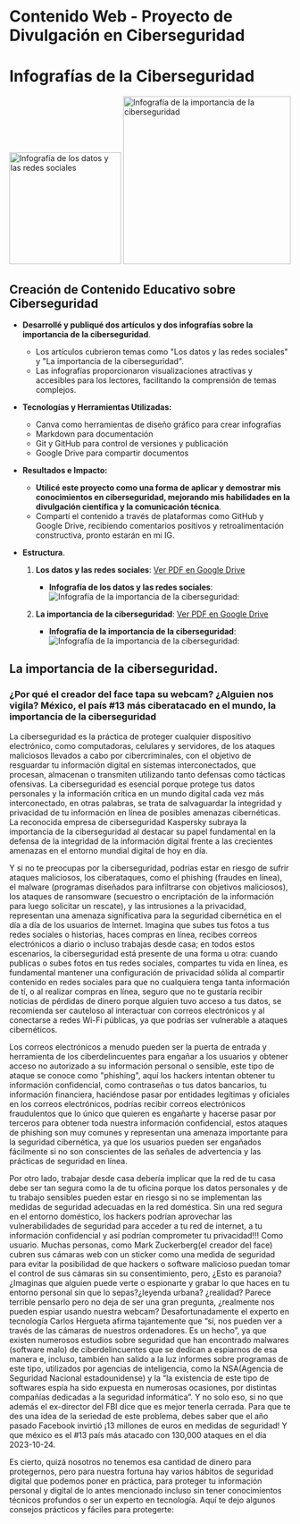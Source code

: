# Contenido Web - Proyecto de Divulgación en Ciberseguridad

# Infografías de la Ciberseguridad

<a href="#infografia1"><img src="img/DatosPersonalyRS.jpg" alt="Infografía de los datos y las redes sociales" width="200"/></a>
<a href="#infografia2"><img src="img/Info%20Cibersecurity.png" alt="Infografía de la importancia de la ciberseguridad" width="300"/></a>

## Creación de Contenido Educativo sobre Ciberseguridad

- **Desarrollé y publiqué dos artículos y dos infografías sobre la importancia de la ciberseguridad**.
	- Los artículos cubrieron temas como "Los datos y las redes sociales" y "La importancia de la ciberseguridad".
	- Las infografías proporcionaron visualizaciones atractivas y accesibles para los lectores, facilitando la comprensión de temas complejos.

- **Tecnologías y Herramientas Utilizadas:**
	- Canva como herramientas de diseño gráfico para crear infografías
	- Markdown para documentación
	- Git y GitHub para control de versiones y publicación
	- Google Drive para compartir documentos

- **Resultados e Impacto:**
	- **Utilicé este proyecto como una forma de aplicar y demostrar mis conocimientos en ciberseguridad, mejorando mis habilidades en la divulgación científica y la comunicación técnica**.
	- Compartí el contenido a través de plataformas como GitHub y Google Drive, recibiendo comentarios positivos y retroalimentación constructiva, pronto estarán en mi IG.

* **Estructura**.
	1. **Los datos y las redes sociales**: [Ver PDF en Google Drive](https://docs.google.com/document/d/10DyenawPkvvWHt3waOYHon-YulO3cR84jjAHlTgjZhM/edit?usp=sharing)
		- **Infografía de los datos y las redes sociales**: 
		![Infografía de la importancia de la ciberseguridad:](img/DatosPersonalyRS.jpg)

	2. **La importancia de la ciberseguridad**: [Ver PDF en Google Drive](https://docs.google.com/document/d/1_Zs00owgf2LBnylqP54s6Rcx-XKoGuwM9s43v2J394U/edit?usp=sharing)
		- **Infografía de la importancia de la ciberseguridad**: 
		![Infografía de la importancia de la ciberseguridad:](img/Info%20Cibersecurity.png)

## La importancia de la ciberseguridad.

### ¿Por qué el creador del face tapa su webcam? ¿Alguien nos vigila? México, el país #13 más ciberatacado en el mundo, la importancia de la ciberseguridad

La ciberseguridad es la práctica de proteger cualquier dispositivo electrónico, como computadoras, celulares y servidores, de los ataques maliciosos llevados a cabo por cibercriminales, con el objetivo de resguardar tu información digital en sistemas interconectados, que procesan, almacenan o transmiten utilizando tanto defensas como tácticas ofensivas. La ciberseguridad es esencial porque protege tus datos personales y la información crítica en un mundo digital cada vez más interconectado, en otras palabras, se trata de salvaguardar la integridad y privacidad de tu información en línea de posibles amenazas cibernéticas. La reconocida empresa de ciberseguridad Kaspersky subraya la importancia de la ciberseguridad al destacar su papel fundamental en la defensa de la integridad de la información digital frente a las crecientes amenazas en el entorno mundial digital de hoy en día.

Y si no te preocupas por la ciberseguridad, podrías estar en riesgo de sufrir ataques maliciosos, los ciberataques, como el phishing (fraudes en línea), el malware (programas diseñados para infiltrarse con objetivos maliciosos), los ataques de ransomware (secuestro o encriptación de la información para luego solicitar un rescate), y las intrusiones a la privacidad, representan una amenaza significativa para la seguridad cibernética en el día a día de los usuarios de Internet. 
Imagina que subes tus fotos a tus redes sociales o historias, haces compras en línea, recibes correos electrónicos a diario o incluso trabajas desde casa; en todos estos escenarios, la ciberseguridad está presente de una forma u otra: cuando publicas o subes fotos en tus redes sociales, compartes tu vida en línea, es fundamental mantener una configuración de privacidad sólida al compartir contenido en redes sociales para que no cualquiera tenga tanta información de tí, o al realizar compras en línea, seguro que no te gustaría recibir noticias de pérdidas de dinero porque alguien tuvo acceso a tus datos, se recomienda ser cauteloso al interactuar con correos electrónicos y al conectarse a redes Wi-Fi públicas, ya que podrías ser vulnerable a ataques cibernéticos.

Los correos electrónicos a menudo pueden ser la puerta de entrada y herramienta de los ciberdelincuentes para engañar a los usuarios y obtener acceso no autorizado a su información personal o sensible, este tipo de ataque se conoce como "phishing", aquí los hackers intentan obtener tu información confidencial, como contraseñas o tus datos bancarios, tu información financiera, haciéndose pasar por entidades legítimas y oficiales en los correos electrónicos, podrías recibir correos electrónicos fraudulentos que lo único que quieren es engañarte y hacerse pasar por terceros para obtener toda nuestra información confidencial, estos ataques de phishing son muy comunes y representan una amenaza importante para la seguridad cibernética, ya que los usuarios pueden ser engañados fácilmente si no son conscientes de las señales de advertencia y las prácticas de seguridad en línea.

Por otro lado, trabajar desde casa debería implicar que la red de tu casa debe ser tan segura como la de tu oficina porque los datos personales y de tu trabajo sensibles pueden estar en riesgo si no se implementan las medidas de seguridad adecuadas en la red doméstica. Sin una red segura en el entorno doméstico, los hackers podrían aprovechar las vulnerabilidades de seguridad para acceder a tu red de internet, a tu información confidencial y así podrían comprometer tu privacidad!!! Como usuario.
Muchas personas, como Mark Zuckerberg(el creador del face) cubren sus cámaras web con un sticker como una medida de seguridad para evitar la posibilidad de que hackers o software malicioso puedan tomar el control de sus cámaras sin su consentimiento, pero, ¿Esto es paranoia? ¿Imaginas que alguien puede verte o espionarte y grabar lo que haces en tu entorno personal sin que lo sepas?¿leyenda urbana? ¿realidad? Parece terrible pensarlo pero no deja de ser una gran pregunta, ¿realmente nos pueden espiar usando nuestra webcam? Desafortunadamente el experto en tecnología Carlos Hergueta afirma tajantemente que “sí, nos pueden ver a través de las cámaras de nuestros ordenadores. Es un hecho”, ya que existen numerosos estudios sobre seguridad que han encontrado malwares (software malo) de ciberdelincuentes que se dedican a espiarnos de esa manera e, incluso, también han salido a la luz informes sobre programas de este tipo, utilizados por agencias de inteligencia, como la NSA(Agencia de Seguridad Nacional estadounidense) y la “la existencia de este tipo de softwares espía ha sido expuesta en numerosas ocasiones, por distintas compañías dedicadas a la seguridad informática”. Y no solo eso, si no que además el ex-director del FBI dice que es mejor tenerla cerrada.  Para que te des una idea de la seriedad de este problema, debes saber que el año pasado Facebook invirtió ¡13 millones de euros en medidas de seguridad! Y que méxico es el #13 país más atacado con 130,000 ataques en el día 2023-10-24.

Es cierto, quizá nosotros no tenemos esa cantidad de dinero para protegernos, pero para nuestra fortuna hay varios hábitos de seguridad digital que podemos poner en práctica, para proteger tu información personal y digital de lo antes mencionado incluso sin tener conocimientos técnicos profundos o ser un experto en tecnología. Aquí te dejo algunos consejos prácticos y fáciles para protegerte:
